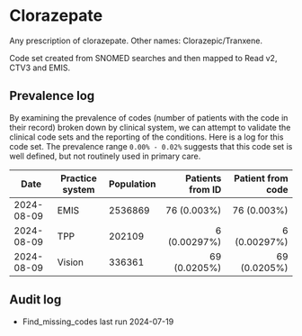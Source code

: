 # Clorazepate

Any prescription of clorazepate. Other names: Clorazepic/Tranxene.

Code set created from SNOMED searches and then mapped to Read v2, CTV3 and EMIS.

## Prevalence log

By examining the prevalence of codes (number of patients with the code in their record) broken down by clinical system, we can attempt to validate the clinical code sets and the reporting of the conditions. Here is a log for this code set. The prevalence range `0.00% - 0.02%` suggests that this code set is well defined, but not routinely used in primary care.

| Date       | Practice system | Population | Patients from ID | Patient from code |
| ---------- | --------------- | ---------- | ---------------: | ----------------: |
| 2024-08-09 | EMIS            | 2536869    |      76 (0.003%) |       76 (0.003%) |
| 2024-08-09 | TPP             | 202109     |     6 (0.00297%) |      6 (0.00297%) |
| 2024-08-09 | Vision          | 336361     |     69 (0.0205%) |      69 (0.0205%) |

## Audit log

- Find_missing_codes last run 2024-07-19
